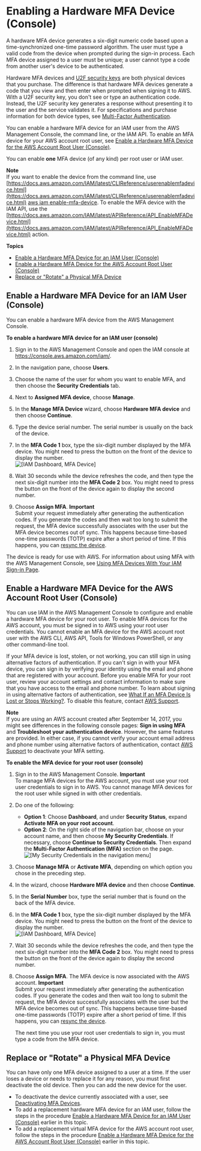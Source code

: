 # Enabling a Hardware MFA Device \(Console\)<a name="id_credentials_mfa_enable_physical"></a>

A hardware MFA device generates a six\-digit numeric code based upon a time\-synchronized one\-time password algorithm\. The user must type a valid code from the device when prompted during the sign\-in process\. Each MFA device assigned to a user must be unique; a user cannot type a code from another user's device to be authenticated\. 

Hardware MFA devices and [U2F security keys](id_credentials_mfa_enable_u2f.md) are both physical devices that you purchase\. The difference is that hardware MFA devices generate a code that you view and then enter when prompted when signing it to AWS\. With a U2F security key, you don't see or type an authentication code\. Instead, the U2F security key generates a response without presenting it to the user and the service validates it\. For specifications and purchase information for both device types, see [Multi\-Factor Authentication](http://aws.amazon.com/iam/details/mfa/)\.

You can enable a hardware MFA device for an IAM user from the AWS Management Console, the command line, or the IAM API\. To enable an MFA device for your AWS account root user, see [Enable a Hardware MFA Device for the AWS Account Root User \(Console\)](#enable-hw-mfa-for-root)\.

You can enable **one** MFA device \(of any kind\) per root user or IAM user\.

**Note**  
If you want to enable the device from the command line, use [https://docs.aws.amazon.com/IAM/latest/CLIReference/userenablemfadevice.html](https://docs.aws.amazon.com/IAM/latest/CLIReference/userenablemfadevice.html) [aws iam enable\-mfa\-device](https://docs.aws.amazon.com/cli/latest/reference/iam/enable-mfa-device.html)\. To enable the MFA device with the IAM API, use the [https://docs.aws.amazon.com/IAM/latest/APIReference/API_EnableMFADevice.html](https://docs.aws.amazon.com/IAM/latest/APIReference/API_EnableMFADevice.html) action\. 

**Topics**
+ [Enable a Hardware MFA Device for an IAM User \(Console\)](#enable-hw-mfa-for-iam-user)
+ [Enable a Hardware MFA Device for the AWS Account Root User \(Console\)](#enable-hw-mfa-for-root)
+ [Replace or "Rotate" a Physical MFA Device](#replace-phys-mfa)

## Enable a Hardware MFA Device for an IAM User \(Console\)<a name="enable-hw-mfa-for-iam-user"></a>

 You can enable a hardware MFA device from the AWS Management Console\.

**To enable a hardware MFA device for an IAM user \(console\)**

1. Sign in to the AWS Management Console and open the IAM console at [https://console\.aws\.amazon\.com/iam/](https://console.aws.amazon.com/iam/)\.

1. In the navigation pane, choose **Users**\.

1. Choose the name of the user for whom you want to enable MFA, and then choose the **Security Credentials** tab\.

1. Next to **Assigned MFA device**, choose **Manage**\.

1. In the **Manage MFA Device** wizard, choose **Hardware MFA device** and then choose **Continue**\.

1. Type the device serial number\. The serial number is usually on the back of the device\.

1. In the **MFA Code 1** box, type the six\-digit number displayed by the MFA device\. You might need to press the button on the front of the device to display the number\.  
![\[IAM Dashboard, MFA Device\]](http://docs.aws.amazon.com/IAM/latest/UserGuide/images/MFADevice.png)

1. Wait 30 seconds while the device refreshes the code, and then type the next six\-digit number into the **MFA Code 2** box\. You might need to press the button on the front of the device again to display the second number\.

1. Choose **Assign MFA**\.
**Important**  
Submit your request immediately after generating the authentication codes\. If you generate the codes and then wait too long to submit the request, the MFA device successfully associates with the user but the MFA device becomes out of sync\. This happens because time\-based one\-time passwords \(TOTP\) expire after a short period of time\. If this happens, you can [resync the device](id_credentials_mfa_sync.md)\.

The device is ready for use with AWS\. For information about using MFA with the AWS Management Console, see [Using MFA Devices With Your IAM Sign\-in Page](console_sign-in-mfa.md)\.

## Enable a Hardware MFA Device for the AWS Account Root User \(Console\)<a name="enable-hw-mfa-for-root"></a>

You can use IAM in the AWS Management Console to configure and enable a hardware MFA device for your root user\. To enable MFA devices for the AWS account, you must be signed in to AWS using your root user credentials\. You cannot enable an MFA device for the AWS account root user with the AWS CLI, AWS API, Tools for Windows PowerShell, or any other command\-line tool\.

If your MFA device is lost, stolen, or not working, you can still sign in using alternative factors of authentication\. If you can't sign in with your MFA device, you can sign in by verifying your identity using the email and phone that are registered with your account\. Before you enable MFA for your root user, review your account settings and contact information to make sure that you have access to the email and phone number\. To learn about signing in using alternative factors of authentication, see [What If an MFA Device Is Lost or Stops Working?](id_credentials_mfa_lost-or-broken.md)\. To disable this feature, contact [AWS Support](https://console.aws.amazon.com/support/home#/)\.

**Note**  
If you are using an AWS account created after September 14, 2017, you might see differences in the following console pages: **Sign in using MFA** and **Troubleshoot your authentication device**\. However, the same features are provided\. In either case, if you cannot verify your account email address and phone number using alternative factors of authentication, contact [AWS Support](https://aws.amazon.com/forms/aws-mfa-support) to deactivate your MFA setting\.<a name="enable_physical_root"></a>

**To enable the MFA device for your root user \(console\)**

1. Sign in to the AWS Management Console\.
**Important**  
To manage MFA devices for the AWS account, you must use your root user credentials to sign in to AWS\. You cannot manage MFA devices for the root user while signed in with other credentials\.

1. Do one of the following:
   + **Option 1**: Choose **Dashboard**, and under **Security Status**, expand **Activate MFA on your root account**\. 
   + **Option 2**: On the right side of the navigation bar, choose on your account name, and then choose **My Security Credentials**\. If necessary, choose **Continue to Security Credentials**\. Then expand the **Multi\-Factor Authentication \(MFA\)** section on the page\.  
![\[My Security Credentials in the navigation menu\]](http://docs.aws.amazon.com/IAM/latest/UserGuide/images/security-credentials-root.shared.console.png)

1. Choose **Manage MFA** or **Activate MFA**, depending on which option you chose in the preceding step\.

1. In the wizard, choose **Hardware MFA device** and then choose **Continue**\.

1. In the **Serial Number** box, type the serial number that is found on the back of the MFA device\.

1. In the **MFA Code 1** box, type the six\-digit number displayed by the MFA device\. You might need to press the button on the front of the device to display the number\.  
![\[IAM Dashboard, MFA Device\]](http://docs.aws.amazon.com/IAM/latest/UserGuide/images/MFADevice.png)

1. Wait 30 seconds while the device refreshes the code, and then type the next six\-digit number into the **MFA Code 2** box\. You might need to press the button on the front of the device again to display the second number\.

1. Choose **Assign MFA**\. The MFA device is now associated with the AWS account\.
**Important**  
Submit your request immediately after generating the authentication codes\. If you generate the codes and then wait too long to submit the request, the MFA device successfully associates with the user but the MFA device becomes out of sync\. This happens because time\-based one\-time passwords \(TOTP\) expire after a short period of time\. If this happens, you can [resync the device](id_credentials_mfa_sync.md)\.

   The next time you use your root user credentials to sign in, you must type a code from the MFA device\.

## Replace or "Rotate" a Physical MFA Device<a name="replace-phys-mfa"></a>

You can have only one MFA device assigned to a user at a time\. If the user loses a device or needs to replace it for any reason, you must first deactivate the old device\. Then you can add the new device for the user\.
+ To deactivate the device currently associated with a user, see [Deactivating MFA Devices](id_credentials_mfa_disable.md)\.
+ To add a replacement hardware MFA device for an IAM user, follow the steps in the procedure [Enable a Hardware MFA Device for an IAM User \(Console\)](#enable-hw-mfa-for-iam-user) earlier in this topic\.
+ To add a replacement virtual MFA device for the AWS account root user, follow the steps in the procedure [Enable a Hardware MFA Device for the AWS Account Root User \(Console\)](#enable-hw-mfa-for-root) earlier in this topic\.
